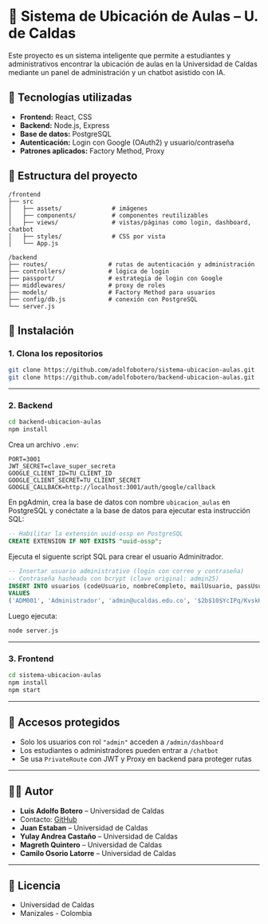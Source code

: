 # 🏫 Sistema de Ubicación de Aulas – U. de Caldas

Este proyecto es un sistema inteligente que permite a estudiantes y administrativos encontrar la ubicación de aulas en la Universidad de Caldas mediante un panel de administración y un chatbot asistido con IA.

## 🔧 Tecnologías utilizadas

- **Frontend:** React, CSS
- **Backend:** Node.js, Express
- **Base de datos:** PostgreSQL
- **Autenticación:** Login con Google (OAuth2) y usuario/contraseña
- **Patrones aplicados:** Factory Method, Proxy

## 📁 Estructura del proyecto

```
/frontend
├── src
│   ├── assets/              # imágenes
│   ├── components/          # componentes reutilizables
│   ├── views/               # vistas/páginas como login, dashboard, chatbot
│   ├── styles/              # CSS por vista
│   └── App.js
```

```
/backend
├── routes/                 # rutas de autenticación y administración
├── controllers/            # lógica de login
├── passport/               # estrategia de login con Google
├── middlewares/            # proxy de roles
├── models/                 # Factory Method para usuarios
├── config/db.js            # conexión con PostgreSQL
└── server.js
```

## 🚀 Instalación

### 1. Clona los repositorios

```bash
git clone https://github.com/adolfobotero/sistema-ubicacion-aulas.git
git clone https://github.com/adolfobotero/backend-ubicacion-aulas.git
```

---

### 2. Backend

```bash
cd backend-ubicacion-aulas
npm install
```

Crea un archivo `.env`:

```
PORT=3001
JWT_SECRET=clave_super_secreta
GOOGLE_CLIENT_ID=TU_CLIENT_ID
GOOGLE_CLIENT_SECRET=TU_CLIENT_SECRET
GOOGLE_CALLBACK=http://localhost:3001/auth/google/callback
```

En pgAdmin, crea la base de datos con nombre `ubicacion_aulas` en PostgreSQL y conéctate a la base de datos para ejecutar esta instrucción SQL:

```sql
-- Habilitar la extensión uuid-ossp en PostgreSQL
CREATE EXTENSION IF NOT EXISTS "uuid-ossp";
```

Ejecuta el siguente script SQL para crear el usuario Adminitrador.

```sql
-- Insertar usuario administrativo (login con correo y contraseña)
-- Contraseña hasheada con bcrypt (clave original: admin25)
INSERT INTO usuarios (codeUsuario, nombreCompleto, mailUsuario, passUsuario, rolUsuario, metodoLogin)
VALUES 
('ADM001', 'Administrador', 'admin@ucaldas.edu.co', '$2b$10$YcIPq/KvskKCasmI3u567OV721fZRP/xdXjjJUCfPVHr92y3XokVW', 'admin', 'local');
```

Luego ejecuta:

```bash
node server.js
```

---

### 3. Frontend

```bash
cd sistema-ubicacion-aulas
npm install
npm start
```

---

## 🔐 Accesos protegidos

- Solo los usuarios con rol `"admin"` acceden a `/admin/dashboard`
- Los estudiantes o administradores pueden entrar a `/chatbot`
- Se usa `PrivateRoute` con JWT y Proxy en backend para proteger rutas

---

## 👨‍💻 Autor

- **Luis Adolfo Botero** – Universidad de Caldas
- Contacto: [GitHub](https://github.com/adolfobotero)
- **Juan Estaban** – Universidad de Caldas
- **Yulay Andrea Castaño** – Universidad de Caldas
- **Magreth Quintero** – Universidad de Caldas
- **Camilo Osorio Latorre** – Universidad de Caldas

---

## 📌 Licencia

- Universidad de Caldas
- Manizales - Colombia
